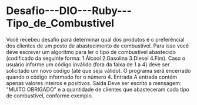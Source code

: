 # Desafio---DIO---Ruby---Tipo_de_Combustivel
 Você recebeu desafio para determinar qual dos produtos é o preferêncial dos  clientes de um posto de abastecimento de combustível. Para isso você deve  escrever um algoritmo para ler o tipo de combustível abastecido (codificado  da seguinte forma: 1.Álcool 2.Gasolina 3.Diesel 4.Fim). Caso o usuário  informe um código inválido (fora da faixa de 1 a 4) deve ser solicitado um  novo código (até que seja válido). O programa será encerrado quando o código  informado for o número 4.    Entrada  A entrada contém apenas valores inteiros e positivos.    Saída  Deve ser escrito a mensagem: "MUITO OBRIGADO" e a quantidade de clientes que  abasteceram cada tipo de combustível, conforme exemplo.
